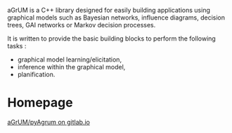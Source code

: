 aGrUM is a C++ library designed for easily building applications using graphical models such as Bayesian networks, influence diagrams, decision trees, GAI networks or Markov decision processes.

It is written to provide the basic building blocks to perform the following tasks :

* graphical model learning/elicitation,
* inference within the graphical model,
* planification.

Homepage
========
  [aGrUM/pyAgrum on gitlab.io](http://agrum.gitlab.io)


